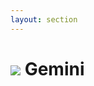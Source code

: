 ```yaml
---
layout: section
---
```


<h1 class="flex flex-items-center gap-6">
  <img src="/gemini.svg" class="size-24"/>
  Gemini
</h1>

